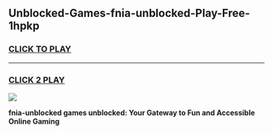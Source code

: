 
## Unblocked-Games-fnia-unblocked-Play-Free-1hpkp
<h3>
<a href="https://premium76.site?title=fnia-unblocked&ref=10A">CLICK TO PLAY</a></h3>
<hr>

<h3>
<a href="https://premium76.site?title=fnia-unblocked&ref=10A">CLICK 2 PLAY</a>
  
</h3>

<a href="https://premium76.site?title=fnia-unblocked&ref=10A"><img src="https://clearcache.store/games.png"></a>


**fnia-unblocked games unblocked: Your Gateway to Fun and Accessible Online Gaming**
